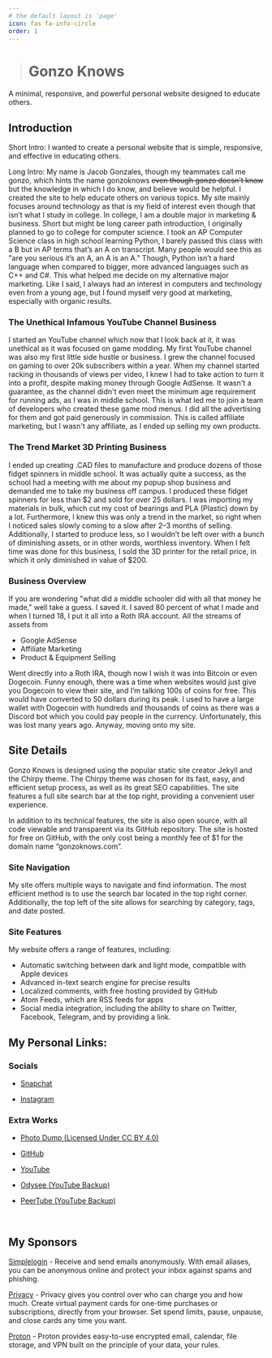```yaml
---
# the default layout is 'page'
icon: fas fa-info-circle
order: 1
---
```


> # Gonzo Knows
A minimal, responsive, and powerful personal website designed to educate others.

## Introduction
Short Intro: I wanted to create a personal website that is simple, responsive, and effective in educating others. 

Long Intro: My name is Jacob Gonzales, though my teammates call me gonzo, which hints the name gonzoknows ~~even though gonzo doesn't know~~ but the knowledge in which I do know, and believe would be helpful. I created the site to help educate others on various topics. My site mainly focuses around technology as that is my field of interest even though that isn’t what I study in college. In college, I am a double major in marketing & business. Short but might be long career path introduction, I originally planned to go to college for computer science. I took an AP Computer Science class in high school learning Python, I barely passed this class with a B but in AP terms that’s an A on transcript. Many people would see this as "are you serious it’s an A, an A is an A." Though, Python isn’t a hard language when compared to bigger, more advanced languages such as C++ and C#. This what helped me decide on my alternative major marketing. Like I said, I always had an interest in computers and technology even from a young age, but I found myself very good at marketing, especially with organic results.

### The Unethical Infamous YouTube Channel Business
I started an YouTube channel which now that I look back at it, it was unethical as it was focused on game modding. My first YouTube channel was also my first little side hustle or business. I grew the channel focused on gaming to over 20k subscribers within a year. When my channel started racking in thousands of views per video, I knew I had to take action to turn it into a profit, despite making money through Google AdSense. It wasn't a guarantee, as the channel didn't even meet the minimum age requirement for running ads, as I was in middle school. This is what led me to join a team of developers who created these game mod menus. I did all the advertising for them and got paid generously in commission. This is called affiliate marketing, but I wasn't any affiliate, as I ended up selling my own products.  

### The Trend Market 3D Printing Business
I ended up creating .CAD files to manufacture and produce dozens of those fidget spinners in middle school. It was actually quite a success, as the school had a meeting with me about my popup shop business and demanded me to take my business off campus. I produced these fidget spinners for less than $2 and sold for over 25 dollars. I was importing my materials in bulk, which cut my cost of bearings and PLA (Plastic) down by a lot. Furthermore, I knew this was only a trend in the market, so right when I noticed sales slowly coming to a slow after 2–3 months of selling. Additionally, I started to produce less, so I wouldn’t be left over with a bunch of diminishing assets, or in other words, worthless inventory. When I felt time was done for this business, I sold the 3D printer for the retail price, in which it only diminished in value of $200.

### Business Overview
If you are wondering "what did a middle schooler did with all that money he made," well take a guess. I saved it. I saved 80 percent of what I made and when I turned 18, I put it all into a Roth IRA account. All the streams of assets from
- Google AdSense
- Affiliate Marketing
- Product & Equipment Selling

Went directly into a Roth IRA, though now I wish it was into Bitcoin or even Dogecoin. Funny enough, there was a time when websites would just give you Dogecoin to view their site, and I’m talking 100s of coins for free. This would have converted to 50 dollars during its peak. I used to have a large wallet with Dogecoin with hundreds and thousands of coins as there was a Discord bot which you could pay people in the currency. Unfortunately, this was lost many years ago. Anyway, moving onto my site.

## Site Details
Gonzo Knows is designed using the popular static site creator Jekyll and the Chirpy theme. The Chirpy theme was chosen for its fast, easy, and efficient setup process, as well as its great SEO capabilities. The site features a full site search bar at the top right, providing a convenient user experience.

In addition to its technical features, the site is also open source, with all code viewable and transparent via its GitHub repository. The site is hosted for free on GitHub, with the only cost being a monthly fee of $1 for the domain name “gonzoknows.com”.

### Site Navigation

My site offers multiple ways to navigate and find information. The most efficient method is to use the search bar located in the top right corner. Additionally, the top left of the site allows for searching by category, tags, and date posted.

### Site Features 

My website offers a range of features, including:

- Automatic switching between dark and light mode, compatible with Apple devices
- Advanced in-text search engine for precise results
- Localized comments, with free hosting provided by GitHub
- Atom Feeds, which are RSS feeds for apps
- Social media integration, including the ability to share on Twitter, Facebook, Telegram, and by providing a link.

## My Personal Links:

### **Socials**

- [Snapchat](https://www.snapchat.com/add/jacobggonzales)

- [Instagram](https://www.instagram.com/jacobgonzales20/)

### **Extra Works**

- [Photo Dump (Licensed Under CC BY 4.0)](https://drive.google.com/drive/folders/1Li7j6qoiVvowXZtEbYRDx5TxOIDbgeUO) 

- [GitHub](https://github.com/gonzoknows)

- [YouTube](https://www.youtube.com/@gonzoknows)

- [Odysee (YouTube Backup)](https://odysee.com/@gonzoknows:5)

- [PeerTube (YouTube Backup)](https://tilvids.com/c/gonzoknows)

<br>

## **My Sponsors**

[Simplelogin](https://simplelogin.io?slref=jacobgonzales) - Receive and send emails anonymously. With email aliases, you can be anonymous online and protect your inbox against spams and phishing.


[Privacy](https://privacy.com/join/QH273) - Privacy gives you control over who can charge you and how much. Create virtual payment cards for one-time purchases or subscriptions, directly from your browser. Set spend limits, pause, unpause, and close cards any time you want. 

[Proton](https://pr.tn/ref/AWDACPD704Z0) - Proton provides easy-to-use encrypted email, calendar, file storage, and VPN built on the principle of your data, your rules.